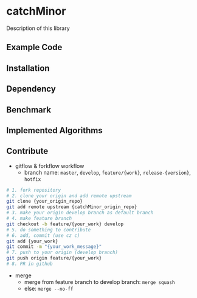 # catchMinor

Description of this library

## Example Code

## Installation

## Dependency

## Benchmark

## Implemented Algorithms

## Contribute
- gitflow & forkflow workflow
    - branch name: `master`, `develop`, `feature/{work}`, `release-{version}`, `hotfix`
```bash
# 1. fork repository
# 2. clone your origin and add remote upstream
git clone {your_origin_repo}
git add remote upstream {catchMinor_origin_repo}
# 3. make your origin develop branch as default branch
# 4. make feature branch
git checkout -b feature/{your_work} develop
# 5. do something to contribute
# 6. add, commit (use cz c)
git add {your_work}
git commit -m "{your_work_message}"
# 7. push to your origin (develop branch)
git push origin feature/{your_work}
# 8. PR in github
```
- merge
    - merge from feature branch to develop branch: `merge squash`
    - else: `merge --no-ff`